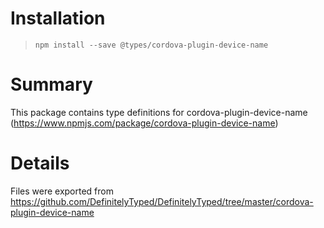 # Installation

> `npm install --save @types/cordova-plugin-device-name`

# Summary

This package contains type definitions for cordova-plugin-device-name
(https://www.npmjs.com/package/cordova-plugin-device-name)

# Details

Files were exported from
https://github.com/DefinitelyTyped/DefinitelyTyped/tree/master/cordova-plugin-device-name
